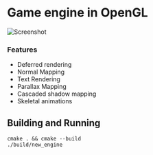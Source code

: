 # Game engine in OpenGL

![Screenshot](recording.gif)

### Features

* Deferred rendering
* Normal Mapping
* Text Rendering
* Parallax Mapping
* Cascaded shadow mapping
* Skeletal animations

## Building and Running

```
cmake . && cmake --build
./build/new_engine
```


